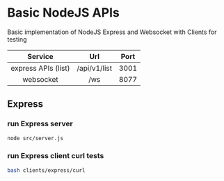 # Basic NodeJS APIs


Basic implementation of NodeJS Express and Websocket with Clients for testing

|       Service         |         Url                |   Port    |
|:---------------------:|:--------------------------:|:---------:|
| express APIs (list)   |        /api/v1/list        |   3001    |
| websocket             |        /ws                 |   8077    |


## Express
### run Express server
```bash
node src/server.js 
```

### run Express client curl tests
```bash
bash clients/express/curl 
```

